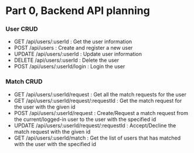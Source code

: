 # Part 0, Backend API planning

### User CRUD

-   GET /api/users/:userId : Get the user information
-   POST /api/users : Create and register a new user
-   UPDATE /api/users/:userId : Update user information
-   DELETE /api/users/:userId : Delete the user
-   POST /api/users/:userId/login : Login the user

### Match CRUD

- GET /api/users/:userId/request : Get all the match requests for the user
- GET /api/users/:userId/request/:requestId : Get the match request for the user with the given id 
- POST /api/users/:userId/request : Create/Request a match request from the current/logged-in user to the user with the specified id
- UPDATE /api/users/:userId/request/:requestId : Accept/Decline the match request with the given id
- GET /api/users/:userId/match : Get the list of users that has matched with the user with the specified id
